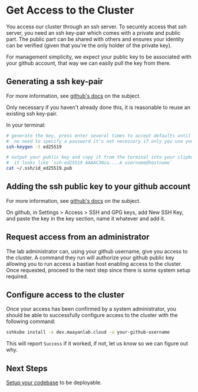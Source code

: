 # Get Access to the Cluster

You access our cluster through an ssh server. To securely access that ssh server, you need an ssh key-pair which comes with a private and public part. The public part can be shared with others and ensures your identity can be verified (given that you're the only holder of the private key).

For management simplicity, we expect your public key to be associated with your github account, that way we can easily pull the key from there.

## Generating a ssh key-pair

For more information, see [github's docs](https://docs.github.com/en/authentication/connecting-to-github-with-ssh/generating-a-new-ssh-key-and-adding-it-to-the-ssh-agent) on the subject.

Only necessary if you haven't already done this, it is reasonable to reuse an existing ssh key-pair.

In your terminal:
```bash
# generate the key, press enter several times to accept defaults until the terminal returns
#  no need to specify a password it's not necessary if only you use your system and can be annoying
ssh-keygen -t ed25519

# output your public key and copy it from the terminal into your clipboard
#  it looks like `ssh-ed25519 AAAAC3Nza....A username@hostname`
cat ~/.ssh/id_ed25519.pub
```

## Adding the ssh public key to your github account

For more information, see [github's docs](https://docs.github.com/en/authentication/connecting-to-github-with-ssh/adding-a-new-ssh-key-to-your-github-account) on the subject.

On github, in Settings > Access > SSH and GPG keys, add New SSH Key, and paste the key in the key section, name it whatever and add it.

## Request access from an administrator
The lab administrator can, using your github username, give you access to the cluster. A command they run will authorize your github public key allowing you to run access a bastian host enabling access to the cluster. Once requested, proceed to the next step since there is some system setup required.

## Configure access to the cluster
Once your access has been confirmed by a system administrator, you should be able to successfully configure access to the cluster with the following command:

```bash
sshkube install -s dev.maayanlab.cloud -u your-github-username
```

This will report `Success` if it worked, if not, let us know so we can figure out why.

## Next Steps

[Setup your codebase](./30-setup-code.md) to be deployable.
